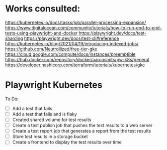 # Works consulted:
https://kubernetes.io/docs/tasks/job/parallel-processing-expansion/
https://www.digitalocean.com/community/tutorials/how-to-run-end-to-end-tests-using-playwright-and-docker
https://playwright.dev/docs/test-sharding
https://playwright.dev/docs/test-cli#reference
https://kubernetes.io/blog/2021/04/19/introducing-indexed-jobs/
https://github.com/Neutrollized/free-tier-gke
https://cloud.google.com/compute/docs/instances/preemptible
https://hub.docker.com/repository/docker/aaronsmits/pw-k8s/general
https://developer.hashicorp.com/terraform/tutorials/kubernetes/gke

# Playwright Kubernetes
To Do:
- [ ] Add a test that fails
- [ ] Add a test that fails and is flaky
- [ ] Created shared volume for test results
- [ ] Create a test publish job that pushes the test results to a web server
- [ ] Create a test report job that generates a report from the test results
- [ ] Store test results in a storage bucket
- [ ] Create a frontend to display the test results over time